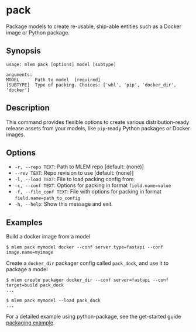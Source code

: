 # pack

Package models to create re-usable, ship-able entities such as a Docker image or
Python package.

## Synopsis

```usage
usage: mlem pack [options] model [subtype]

arguments:
MODEL      Path to model  [required]
[SUBTYPE]  Type of packing. Choices: ['whl', 'pip', 'docker_dir', 'docker']
```

## Description

This command provides flexible options to create various distribution-ready
release assets from your models, like `pip`-ready Python packages or Docker
images.

## Options

- `-r, --repo TEXT`: Path to MLEM repo [default: (none)]
- `--rev TEXT`: Repo revision to use [default: (none)]
- `-l, --load TEXT`: File to load packing config from
- `-c, --conf TEXT`: Options for packing in format `field.name=value`
- `-f, --file_conf TEXT`: File with options for packing in format
  `field.name=path_to_config`
- `-h, --help`: Show this message and exit.

## Examples

Build a docker image from a model

```cli
$ mlem pack mymodel docker --conf server.type=fastapi --conf image.name=myimage
```

Create a `docker_dir` packager config called `pack_dock`, and use it to package
a model

```cli
$ mlem create packager docker_dir --conf server=fastapi --conf target=build pack_dock
...

$ mlem pack mymodel --load pack_dock
...
```

For a detailed example using python-package, see the get-started guide
[packaging example](/doc/get-started/packaging).
